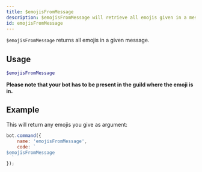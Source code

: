 ```yaml
---
title: $emojisFromMessage
description: $emojisFromMessage will retrieve all emojis given in a message.
id: emojisFromMessage
---
```


`$emojisFromMessage` returns all emojis in a given message.

## Usage

```php
$emojisFromMessage
```

**Please note that your bot has to be present in the guild where the emoji is in.**

## Example

This will return any emojis you give as argument:

```javascript
bot.command({
    name: 'emojisFromMessage',
    code: `
$emojisFromMessage
  `
});
```
